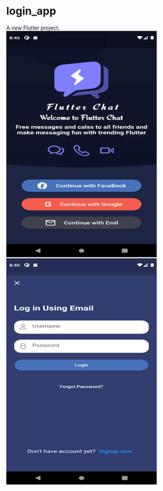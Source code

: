 # login_app

A new Flutter project.
<img src="https://github.com/rougii/login_app/blob/main/images/Screenshot_1645119974.png" width="400" height="600">
<img src="https://github.com/rougii/login_app/blob/main/images/Screenshot_1645119980.png" width="400" height="600">



